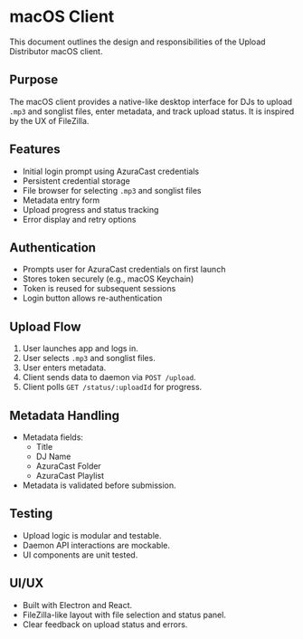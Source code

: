 # macOS Client

This document outlines the design and responsibilities of the Upload Distributor macOS client.

## Purpose

The macOS client provides a native-like desktop interface for DJs to upload `.mp3` and songlist files, enter metadata, and track upload status. It is inspired by the UX of FileZilla.

## Features

- Initial login prompt using AzuraCast credentials
- Persistent credential storage
- File browser for selecting `.mp3` and songlist files
- Metadata entry form
- Upload progress and status tracking
- Error display and retry options

## Authentication

- Prompts user for AzuraCast credentials on first launch
- Stores token securely (e.g., macOS Keychain)
- Token is reused for subsequent sessions
- Login button allows re-authentication

## Upload Flow

1. User launches app and logs in.
2. User selects `.mp3` and songlist files.
3. User enters metadata.
4. Client sends data to daemon via `POST /upload`.
5. Client polls `GET /status/:uploadId` for progress.

## Metadata Handling

- Metadata fields:
  - Title
  - DJ Name
  - AzuraCast Folder
  - AzuraCast Playlist
- Metadata is validated before submission.

## Testing

- Upload logic is modular and testable.
- Daemon API interactions are mockable.
- UI components are unit tested.

## UI/UX

- Built with Electron and React.
- FileZilla-like layout with file selection and status panel.
- Clear feedback on upload status and errors.
